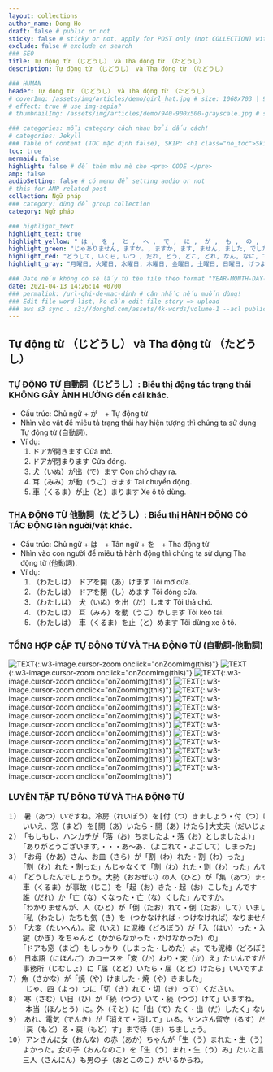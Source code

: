 ```yaml
---
layout: collections
author_name: Dong Ho
draft: false # public or not
sticky: false # sticky or not, apply for POST only (not COLLECTION) with including thumbnailImg
exclude: false # exclude on search
### SEO
title: Tự động từ （じどうし） và Tha động từ （たどうし）
description: Tự động từ （じどうし） và Tha động từ （たどうし）

### HUMAN
header: Tự động từ （じどうし） và Tha động từ （たどうし）
# coverImg: /assets/img/articles/demo/girl_hat.jpg # size: 1068x703 | 900x500 | 600x400
# effect: true # use img-sepia?
# thumbnailImg: /assets/img/articles/demo/940-900x500-grayscale.jpg # size: 900x500 | 600x400

### categories: mỗi category cách nhau bởi dấu cách!
# categories: Jekyll
### Table of content (TOC mặc định false), SKIP: <h1 class="no_toc">Skip toc</h1> hoặc <div class="no_toc_section">
toc: true
mermaid: false
highlight: false # để thêm màu mè cho <pre> CODE </pre>
amp: false
audioSetting: false # có menu để setting audio or not
# this for AMP related post
collection: Ngữ pháp
### category: dùng để group collection
category: Ngữ pháp

### highlight_text
highlight_text: true
highlight_yellow: " は ,  を ,  と ,  へ ,  で ,  に ,  が ,  も ,  の ,  か。,  ね。, か。"
highlight_green: "じゃありません, ますか。, ますか, ます, ません, ました, でした, もう, まだ, いっしょ, ませんか, ましょう, から, までに, まで, ぐらい, ごろ, そして"
highlight_red: "どうして, いくら, いつ , だれ, どう, どこ, どれ, なん, なに, です。, です, HỎI, CÔNG THỨC"
highlight_gray: "月曜日, 火曜日, 水曜日, 木曜日, 金曜日, 土曜日, 日曜日, げつようび, かようび, すいようび, もくようび, きんようび, どようび, にちようび, 一日, 二日, 三日, 四日, 五日, 六日, 七日, 八日, 九日, 十日, ついたち, ふつか, みっか, よっか, いつか, むいか, なのか, ようか, ここのか, とおか, 一月, 二月, 三月, 四月, 五月, 六月, 七月, 八月, 九月, 十月, 十一月, 十二月, いちがつ, にがつ, さんがつ, しがつ, ごがつ, ろくがつ, しちがつ, はちがつ, くがつ, じゅうがつ, じゅういちがつ, じゅうにがつ, おととい, きのう, きょう, あした, あさって, 一昨日, 昨日, 今日, 明日, 明後日, せんしゅう, こんしゅう, らいしゅう, 先週, 今週, 来週, せんげつ, こんげつ, らいげつ, 先月, 今月, 来月, きょねん, ことし, らいねん, 去年, 今年, 来年"

### Date nếu không có sẽ lấy từ tên file theo format "YEAR-MONTH-DAY-title.md"
date: 2021-04-13 14:26:14 +0700
### permalink: /url-ghi-de-mac-dinh # cân nhắc nếu muốn dùng!
### Edit file word-list, ko cần edit file story => upload
### aws s3 sync . s3://donghd.com/assets/4k-words/volume-1 --acl public-read
---
```


## Tự động từ （じどうし） và Tha động từ （たどうし）

### TỰ ĐỘNG TỪ 自動詞（じどうし）: Biểu thị động tác trạng thái KHÔNG GÂY ẢNH HƯỞNG đến cái khác.
+ Cấu trúc: Chủ ngữ + が　+ Tự động từ
+ Nhìn vào vật để miêu tả trạng thái hay hiện tượng thì chúng ta sử dụng Tự động từ (自動詞).
+ Ví dụ:
    1) ドアが開きます Cửa mở.
    2) ドアが閉まります Cửa đóng.
    3) 犬（いぬ）が出（で）ます Con chó chạy ra.
    4) 耳（みみ）が動（うご）きます Tai chuyển động.
    5) 車（くるま）が止（と）まります Xe ô tô dừng.

### THA ĐỘNG TỪ 他動詞（たどうし）: Biểu thị HÀNH ĐỘNG CÓ TÁC ĐỘNG lên người/vật khác.
+ Cấu trúc: Chủ ngữ + は　+ Tân ngữ + を　+ Tha động từ
+ Nhìn vào con người để miêu tả hành động thì chúng ta sử dụng Tha động từ (他動詞).
+ Ví dụ:
    1) （わたしは）　ドアを開（あ）けます Tôi mở cửa.
    2) （わたしは）　ドアを閉（し）めます Tôi đóng cửa.
    3) （わたしは）　犬（いぬ）を出（だ）します Tôi thả chó.
    4) （わたしは）　耳（みみ）を動（うご）かします Tôi kéo tai.
    5) （わたしは）　車（くるま）を止（と）めます Tôi dừng xe ô tô.

### TỔNG HỢP CẶP TỰ ĐỘNG TỪ VÀ THA ĐỘNG TỪ (自動詞‐他動詞)

![TEXT](/assets/img/articles/jp/tu-dong-tu-va-tha-dong-tu1.jpg){:.w3-image.cursor-zoom onclick="onZoomImg(this)"}
![TEXT](/assets/img/articles/jp/tu-dong-tu-va-tha-dong-tu2.jpg){:.w3-image.cursor-zoom onclick="onZoomImg(this)"}
![TEXT](/assets/img/articles/jp/tu-dong-tu-va-tha-dong-tu3.jpg){:.w3-image.cursor-zoom onclick="onZoomImg(this)"}
![TEXT](/assets/img/articles/jp/tu-dong-tu-va-tha-dong-tu4.jpg){:.w3-image.cursor-zoom onclick="onZoomImg(this)"}
![TEXT](/assets/img/articles/jp/tu-dong-tu-va-tha-dong-tu5.jpg){:.w3-image.cursor-zoom onclick="onZoomImg(this)"}
![TEXT](/assets/img/articles/jp/tu-dong-tu-va-tha-dong-tu6.jpg){:.w3-image.cursor-zoom onclick="onZoomImg(this)"}
![TEXT](/assets/img/articles/jp/tu-dong-tu-va-tha-dong-tu7.jpg){:.w3-image.cursor-zoom onclick="onZoomImg(this)"}
![TEXT](/assets/img/articles/jp/tu-dong-tu-va-tha-dong-tu8.jpg){:.w3-image.cursor-zoom onclick="onZoomImg(this)"}
![TEXT](/assets/img/articles/jp/tu-dong-tu-va-tha-dong-tu9.jpg){:.w3-image.cursor-zoom onclick="onZoomImg(this)"}
![TEXT](/assets/img/articles/jp/tu-dong-tu-va-tha-dong-tu10.jpg){:.w3-image.cursor-zoom onclick="onZoomImg(this)"}
![TEXT](/assets/img/articles/jp/tu-dong-tu-va-tha-dong-tu11.jpg){:.w3-image.cursor-zoom onclick="onZoomImg(this)"}
![TEXT](/assets/img/articles/jp/tu-dong-tu-va-tha-dong-tu12.jpg){:.w3-image.cursor-zoom onclick="onZoomImg(this)"}
![TEXT](/assets/img/articles/jp/tu-dong-tu-va-tha-dong-tu13.jpg){:.w3-image.cursor-zoom onclick="onZoomImg(this)"}
![TEXT](/assets/img/articles/jp/tu-dong-tu-va-tha-dong-tu14.jpg){:.w3-image.cursor-zoom onclick="onZoomImg(this)"}

### LUYỆN TẬP TỰ ĐỘNG TỪ VÀ THA ĐỘNG TỪ

<pre class="scrollable">
1)　暑（あつ）いですね。冷房（れいぼう）を[付（つ）きましょう・付（つ）けましょう]か？
　　いいえ、窓（まど）を[開（あ）いたら・開（あ）けたら]大丈夫（だいじょうぶ）ですよ。
2)　「もしもし、ハンカチが「落（お）ちましたよ・落（お）としましたよ）」
　　「ありがとうございます。・・・あ～あ、（よごれて・よごして）しまった」
3)　「お母（かあ）さん、お皿（さら）が「割（わ）れた・割（わ）った」
　　「割（わ）れた・割った」んじゃなくて「割（わ）れた・割（わ）った」んでしょう。
4)　「どうしたんでしょうか。大勢（おおぜい）の人（ひと）が「集（あつ）まって・集（あつ）めて」いますよ。
　　車（くるま）が事故（じこ）を「起（お）きた・起（お）こした」んです
　　誰（だれ）か「亡（な）くなった・亡（な）くした」んですか。
　　「わかりませんが、人（ひと）が「倒（たお）れて・倒（たお）して）いましたよ」
　　「私（わたし）たちも気（き）を（つかなければ・つけなければ）なりませんね」
5)　「大変（たいへん）。家（いえ）に泥棒（どろぼう）が「入（はい）った・入（い）れた」
　　鍵（かぎ）をちゃんと（かからなかった・かけなかった）の」
　　「ドアも窓（まど）もしっかり（しまった・しめた）よ。でも泥棒（どろぼう）が窓（まど）のガラスを 「割（わ）れて・割（わ）って）・・」
6)　日本語（にほんご）のコースを「変（か）わり・変（か）え」たいんですがどうすればいいでしょうか？
　　事務所（じむしょ）に「届（とど）いたら・届（とど）けたら」いいですよ。
7) 魚（さかな）が「焼（や）けました・焼（や）きました」
    じゃ、四（よっ）つに「切（き）れて・切（き）って）ください。
8)　寒（さむ）い日（ひ）が「続（つづ）いて・続（つづ）けて」いますね。
    本当（ほんとう）に。外（そと）に「出（で）たく・出（だ）したく」ないですね。
9)　あれ、電気（でんき）が「消えて・消して」いる。ヤンさん留守（るす）だ。
　　「戻（もど）る・戻（もど）す」まで待（ま）ちましょう。
10) アンさんに女（おんな）の赤（あか）ちゃんが「生（う）まれた・生（う）んだ」よ。
　　よかった。女の子（おんなのこ）を「生（う）まれ・生（う）み」たいと言（い）っていたから
　　三人（さんにん）も男の子（おとこのこ）がいるからね。
</pre>